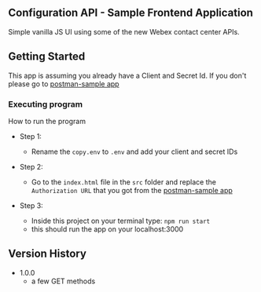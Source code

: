 ## Configuration API - Sample Frontend Application

Simple vanilla JS UI using some of the new Webex contact center APIs.

## Getting Started

This app is assuming you already have a Client and Secret Id. If you don't please go to [postman-sample app](https://github.com/CiscoDevNet/webex-contact-center-api-samples/tree/main/postman-sample)

### Executing program

How to run the program

- Step 1:

  - Rename the `copy.env` to `.env` and add your client and secret IDs

- Step 2:

  - Go to the `index.html` file in the `src` folder and replace the `Authorization URL` that you got from the [postman-sample app](https://github.com/CiscoDevNet/webex-contact-center-api-samples/tree/main/postman-sample)

- Step 3:
  - Inside this project on your terminal type: `npm run start`
  - this should run the app on your localhost:3000

## Version History

- 1.0.0
  - a few GET methods
  <!-- * See [commit change]() or See [release history]() -->
